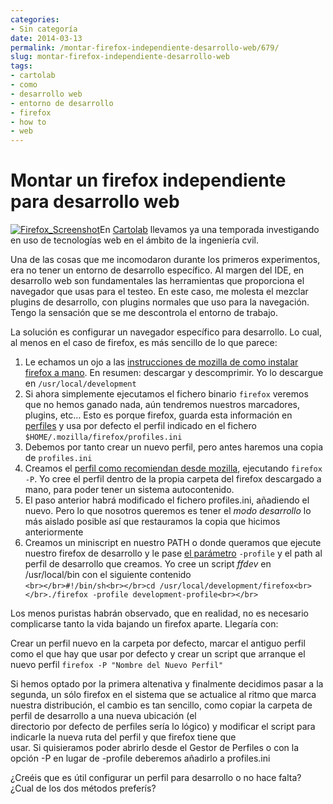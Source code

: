 ```yaml
---
categories:
- Sin categoría
date: 2014-03-13
permalink: /montar-firefox-independiente-desarrollo-web/679/
slug: montar-firefox-independiente-desarrollo-web
tags:
- cartolab
- como
- desarrollo web
- entorno de desarrollo
- firefox
- how to
- web
---
```


# Montar un firefox independiente para desarrollo web

[![Firefox_Screenshot](http://conocimientoabierto.es/wp-content/blogs.dir/16/files/galerias/enelblog/thumbs/thumbs_Firefox_Screenshot.PNG)](http://conocimientoabierto.es/wp-content/blogs.dir/16/files/galerias/enelblog/Firefox_Screenshot.PNG "From: http://en.wikipedia.org/wiki/File:Firefox_Screenshot.PNG")En [Cartolab](http://cartolab.udc.es) llevamos ya una temporada investigando en uso de tecnologías web en el ámbito de la ingeniería cvil.

Una de las cosas que me incomodaron durante los primeros experimentos, era no tener un entorno de desarrollo específico. Al margen del IDE, en desarrollo web son fundamentales las herramientas que proporciona el navegador que usas para el testeo. En este caso, me molesta el mezclar plugins de desarrollo, con plugins normales que uso para la navegación. Tengo la sensación que se me descontrola el entorno de trabajo.

La solución es configurar un navegador específico para desarrollo. Lo cual, al menos en el caso de firefox, es más sencillo de lo que parece:

1. Le echamos un ojo a las [instrucciones de mozilla de como instalar firefox a mano](https://support.mozilla.org/en-US/kb/install-firefox-linux). En resumen: descargar y descomprimir. Yo lo descargue en `/usr/local/development`
2. Si ahora simplemente ejecutamos el fichero binario `firefox` veremos que no hemos ganado nada, aún tendremos nuestros marcadores, plugins, etc… Esto es porque firefox, guarda esta información en [perfiles](https://support.mozilla.org/en-US/kb/profiles-where-firefox-stores-user-data) y usa por defecto el perfil indicado en el fichero `$HOME/.mozilla/firefox/profiles.ini`
3. Debemos por tanto crear un nuevo perfil, pero antes haremos una copia de `profiles.ini`
4. Creamos el [perfil como recomiendan desde mozilla](https://support.mozilla.org/en-US/kb/profile-manager-create-and-remove-firefox-profiles), ejecutando `firefox -P`. Yo cree el perfil dentro de la propia carpeta del firefox descargado a mano, para poder tener un sistema autocontenido.
5. El paso anterior habrá modificado el fichero profiles.ini, añadiendo el nuevo. Pero lo que nosotros queremos es tener el *modo desarrollo* lo más aislado posible así que restauramos la copia que hicimos anteriormente
6. Creamos un miniscript en nuestro PATH o donde queramos que ejecute nuestro firefox de desarrollo y le pase [el parámetro](http://kb.mozillazine.org/Command_line_arguments) `-profile` y el path al perfil de desarrollo que creamos. Yo cree un script *ffdev* en /usr/local/bin con el siguiente contenido  
    `<br></br>#!/bin/sh<br></br>cd /usr/local/development/firefox<br></br>./firefox -profile development-profile<br></br>`

Los menos puristas habrán observado, que en realidad, no es necesario complicarse tanto la vida bajando un firefox aparte. Llegaría con:

Crear un perfil nuevo en la carpeta por defecto, marcar el antiguo perfil como el que hay que usar por defecto y crear un script que arranque el nuevo perfil `firefox -P "Nombre del Nuevo Perfil"`

Si hemos optado por la primera altenativa y finalmente decidimos pasar a la segunda, un sólo firefox en el sistema que se actualice al ritmo que marca nuestra distribución, el cambio es tan sencillo, como copiar la carpeta de perfil de desarrollo a una nueva ubicación (el  
directorio por defecto de perfiles sería lo lógico) y modificar el script para indicarle la nueva ruta del perfil y que firefox tiene que  
usar. Si quisieramos poder abrirlo desde el Gestor de Perfiles o con la opción -P en lugar de -profile deberemos añadirlo a profiles.ini

¿Creéis que es útil configurar un perfil para desarrollo o no hace falta? ¿Cual de los dos métodos preferís?